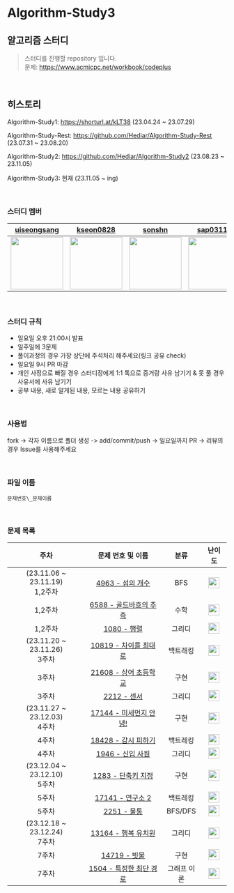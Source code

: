 # Algorithm-Study3

## 알고리즘 스터디

> 스터디를 진행할 repository 입니다.<br/>문제: https://www.acmicpc.net/workbook/codeplus<br/> 

</br>

## 히스토리
Algorithm-Study1: https://shorturl.at/kLT38 (23.04.24 ~ 23.07.29)

Algorithm-Study-Rest: https://github.com/Hediar/Algorithm-Study-Rest (23.07.31 ~ 23.08.20)

Algorithm-Study2: https://github.com/Hediar/Algorithm-Study2 (23.08.23 ~ 23.11.05)

Algorithm-Study3: 현재 (23.11.05 ~ ing)

<br />

### 스터디 멤버

<div align="center">
  
| [uiseongsang](https://github.com/uiseongsang) | [kseon0828](https://github.com/kseon0828) | [sonshn](https://github.com/sonshn) | [sap03110](https://github.com/sap03110) |
| :-----: | :-----: | :-----: | :-----: |
| <img src='https://github.com/uiseongsang.png' width=120> | <img src='https://github.com/kseon0828.png' width=120> | <img src='https://github.com/sonshn.png' width=120> | <img src='https://github.com/sap03110.png' width=120> |

</div>

<br />

### 스터디 규칙

- 일요일 오후 21:00시 발표
- 일주일에 3문제
- 풀이과정의 경우 가장 상단에 주석처리 해주세요(링크 공유 check)
- 일요일 9시 PR 마감
- 개인 사정으로 빠질 경우 스터디장에게 1:1 톡으로 증거랑 사유 남기기 & 못 풀 경우 사유서에 사유 남기기
- 공부 내용, 새로 알게된 내용, 모르는 내용 공유하기

<br />

### 사용법

fork -> 각자 이름으로 폴더 생성 -> add/commit/push -> 일요일까지 PR -> 리뷰의 경우 Issue를 사용해주세요

<br />

### 파일 이름

`문제번호\_문제이름`

<br />

### 문제 목록

|                           주차                            |                              문제 번호 및 이름                              |                                        분류                                        |                                       난이도                                       |
| :-------------------------------------------------------: | :-------------------------------------------------------------------------: | :--------------------------------------------------------------------------------: | :--------------------------------------------------------------------------------: |
(23.11.06 ~ 23.11.19) <br /> 1,2주차| [4963 - 섬의 개수](https://www.acmicpc.net/problem/4963) | BFS | <img height="25px" width="25px" src="https://static.solved.ac/tier_small/9.svg"/> |
| 1,2주차<br /> | [6588 - 골드바흐의 추측](https://www.acmicpc.net/problem/2193) | 수학 | <img height="25px" width="25px" src="https://static.solved.ac/tier_small/10.svg"/> |
| 1,2주차<br /> | [1080 - 행렬](https://www.acmicpc.net/problem/1080) | 그리디 | <img height="25px" width="25px" src="https://static.solved.ac/tier_small/10.svg"/> |
(23.11.20 ~ 23.11.26) <br /> 3주차| [10819 - 차이를 최대로](https://www.acmicpc.net/problem/10819) | 백트래킹 | <img height="25px" width="25px" src="https://static.solved.ac/tier_small/9.svg"/> |
| 3주차<br /> | [21608 - 상어 초등학교](https://www.acmicpc.net/problem/21608) | 구현 | <img height="25px" width="25px" src="https://static.solved.ac/tier_small/11.svg"/> |
| 3주차<br /> | [2212 - 센서](https://www.acmicpc.net/problem/2212) | 그리디 | <img height="25px" width="25px" src="https://static.solved.ac/tier_small/11.svg"/> |
(23.11.27 ~ 23.12.03) <br /> 4주차| [17144 - 미세먼지 안녕!](https://www.acmicpc.net/problem/17144) | 구현 | <img height="25px" width="25px" src="https://static.solved.ac/tier_small/12.svg"/> |
| 4주차<br /> | [18428 - 감시 피하기](https://www.acmicpc.net/problem/18428) | 백트레킹 | <img height="25px" width="25px" src="https://static.solved.ac/tier_small/11.svg"/> |
| 4주차<br /> | [1946 - 신입 사원](https://www.acmicpc.net/problem/1946) | 그리디 | <img height="25px" width="25px" src="https://static.solved.ac/tier_small/10.svg"/> |
(23.12.04 ~ 23.12.10) <br /> 5주차| [1283 - 단축키 지정](https://www.acmicpc.net/problem/1283) | 구현 | <img height="25px" width="25px" src="https://static.solved.ac/tier_small/10.svg"/> |
| 5주차<br /> | [17141 - 연구소 2](https://www.acmicpc.net/problem/17141) | 백트레킹 | <img height="25px" width="25px" src="https://static.solved.ac/tier_small/12.svg"/> |
| 5주차<br /> | [2251 - 물통](https://www.acmicpc.net/problem/2251) | BFS/DFS | <img height="25px" width="25px" src="https://static.solved.ac/tier_small/11.svg"/> |
(23.12.18 ~ 23.12.24) <br /> 7주차| [13164 - 행복 유치원](https://www.acmicpc.net/problem/13164) | 그리디 | <img height="25px" width="25px" src="https://static.solved.ac/tier_small/11.svg"/> |
| 7주차<br /> | [14719 - 빗물](https://www.acmicpc.net/problem/14719) | 구현 | <img height="25px" width="25px" src="https://static.solved.ac/tier_small/11.svg"/> |
| 7주차<br /> | [1504 - 특정한 최단 경로](https://www.acmicpc.net/problem/2251) | 그래프 이론 | <img height="25px" width="25px" src="https://static.solved.ac/tier_small/10.svg"/> |

